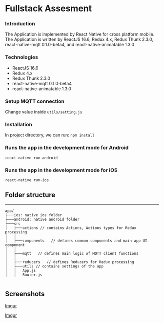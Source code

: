 # Fullstack Assesment

### Introduction
The Application is implemented by React Native for cross platform mobile. The Application is written by ReactJS 16.6, Redux 4.x, Redux Thunk 2.3.0, react-native-mqtt 0.1.0-beta4, and react-native-animatable 1.3.0

### Technologies
* ReactJS 16.6 
* Redux 4.x 
* Redux Thunk 2.3.0 
* react-native-mqtt 0.1.0-beta4
* react-native-animatable 1.3.0

### Setup MQTT connection 
Change value inside `utils/setting.js`


### Installation

In project directory, we can run: 
`npm install`

### Runs the app in the development mode for Android
`react-native run-android`

### Runs the app in the development mode for iOS
`react-native run-ios`

## Folder structure
---

```
app/
├───ios: native ios folder
├───android: native android folder
├───src
│   ├───actions // contains Actions, Actions types for Redux processing
│   │   
│   ├───components   // defines common components and main app UI component
│   │   
│   ├───mqtt   // defines main logic of MQTT client functions
│   │   
│   ├───reducers   // defines Reducers for Redux processing
│   ├───utils // contains settings of the app
│   │   App.js
│   │   Router.js
 
```

## Screenshots

[Imgur](https://i.imgur.com/Yu0jO8Y.png "Sensors List")

[Imgur](https://i.imgur.com/jAnyIzz.png "Alarm triggered")